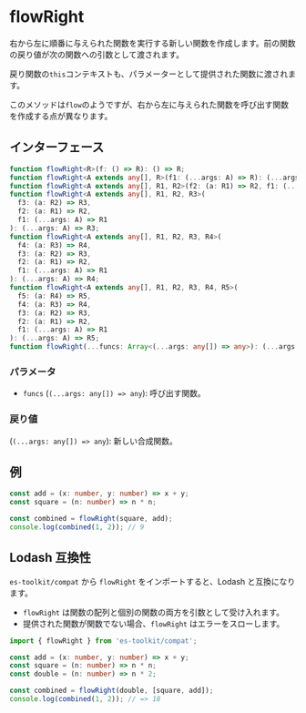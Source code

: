 # flowRight

右から左に順番に与えられた関数を実行する新しい関数を作成します。前の関数の戻り値が次の関数への引数として渡されます。

戻り関数の`this`コンテキストも、パラメーターとして提供された関数に渡されます。

このメソッドは`flow`のようですが、右から左に与えられた関数を呼び出す関数を作成する点が異なります。

## インターフェース

```typescript
function flowRight<R>(f: () => R): () => R;
function flowRight<A extends any[], R>(f1: (...args: A) => R): (...args: A) => R;
function flowRight<A extends any[], R1, R2>(f2: (a: R1) => R2, f1: (...args: A) => R1): (...args: A) => R2;
function flowRight<A extends any[], R1, R2, R3>(
  f3: (a: R2) => R3,
  f2: (a: R1) => R2,
  f1: (...args: A) => R1
): (...args: A) => R3;
function flowRight<A extends any[], R1, R2, R3, R4>(
  f4: (a: R3) => R4,
  f3: (a: R2) => R3,
  f2: (a: R1) => R2,
  f1: (...args: A) => R1
): (...args: A) => R4;
function flowRight<A extends any[], R1, R2, R3, R4, R5>(
  f5: (a: R4) => R5,
  f4: (a: R3) => R4,
  f3: (a: R2) => R3,
  f2: (a: R1) => R2,
  f1: (...args: A) => R1
): (...args: A) => R5;
function flowRight(...funcs: Array<(...args: any[]) => any>): (...args: any[]) => any;
```

### パラメータ

- `funcs` (`(...args: any[]) => any`): 呼び出す関数。

### 戻り値

(`(...args: any[]) => any`): 新しい合成関数。

## 例

```typescript
const add = (x: number, y: number) => x + y;
const square = (n: number) => n * n;

const combined = flowRight(square, add);
console.log(combined(1, 2)); // 9
```

## Lodash 互換性  

`es-toolkit/compat` から `flowRight` をインポートすると、Lodash と互換になります。

- `flowRight` は関数の配列と個別の関数の両方を引数として受け入れます。  
- 提供された関数が関数でない場合、`flowRight` はエラーをスローします。

```typescript
import { flowRight } from 'es-toolkit/compat';

const add = (x: number, y: number) => x + y;
const square = (n: number) => n * n;
const double = (n: number) => n * 2;

const combined = flowRight(double, [square, add]);
console.log(combined(1, 2)); // => 18
```
